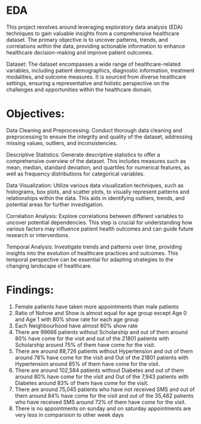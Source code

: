 # EDA
This project revolves around leveraging exploratory data analysis (EDA) techniques to gain valuable insights from a comprehensive healthcare dataset. The primary objective is to uncover patterns, trends, and correlations within the data, providing actionable information to enhance healthcare decision-making and improve patient outcomes.

Dataset:
The dataset encompasses a wide range of healthcare-related variables, including patient demographics, diagnostic information, treatment modalities, and outcome measures. It is sourced from diverse healthcare settings, ensuring a representative and holistic perspective on the challenges and opportunities within the healthcare domain.

# Objectives:

Data Cleaning and Preprocessing: Conduct thorough data cleaning and preprocessing to ensure the integrity and quality of the dataset, addressing missing values, outliers, and inconsistencies.

Descriptive Statistics: Generate descriptive statistics to offer a comprehensive overview of the dataset. This includes measures such as mean, median, standard deviation, and quartiles for numerical features, as well as frequency distributions for categorical variables.

Data Visualization: Utilize various data visualization techniques, such as histograms, box plots, and scatter plots, to visually represent patterns and relationships within the data. This aids in identifying outliers, trends, and potential areas for further investigation.

Correlation Analysis: Explore correlations between different variables to uncover potential dependencies. This step is crucial for understanding how various factors may influence patient health outcomes and can guide future research or interventions.

Temporal Analysis: Investigate trends and patterns over time, providing insights into the evolution of healthcare practices and outcomes. This temporal perspective can be essential for adapting strategies to the changing landscape of healthcare.

# Findings:

1. Female patients have taken more appointments than male patients
2. Ratio of Nohow and Show is almost equal for age group except Age 0 and Age 1 with 80% show rate for each age group
3. Each Neighbourhood have almost 80% show rate
4. There are 99666 patients without Scholarship and out of them around 80% have come for the visit and out of the 21801 patients with Scholarship around 75% of them have 
   come for the visit.
5. There are around 88,726 patients without Hypertension and out of them around 78% have come for the visit and Out of the 21801 patients with Hypertension around 85% of 
   them have come for the visit.
6. There are around 102,584 patients without Diabetes and out of them around 80% have come for the visit and Out of the 7,943 patients with Diabetes around 83% of them have 
   come for the visit.
7. There are around 75,045 patients who have not received SMS and out of them around 84% have come for the visit and out of the 35,482 patients who have received SMS around 
   72% of them have come for the visit.
8. There is no appointments on sunday and on saturday appointments are very less in comparision to other week days
